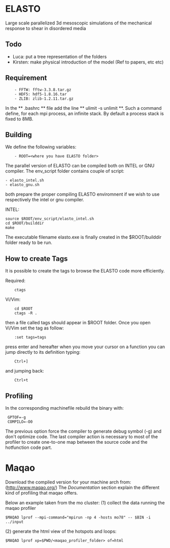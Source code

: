 ELASTO
======
Large scale parallelized 3d mesoscopic simulations of the mechanical response to shear in disordered media

## Todo
- Luca:	   put a tree representation of the folders
- Kirsten: make physical introduction of the model (Ref to papers, etc etc) 

## Requirement
```
	- FFTW: fftw-3.3.8.tar.gz
	- HDF5: hdf5-1.8.16.tar
	- ZLIB: zlib-1.2.11.tar.gz
```
In the ** .bashrc ** file add the line ** ulimit -s unlimit **. Such a command define, for each mpi process, 
an infinite stack. By default a process stack is fixed to 8MB.   

## Building
We define the following variables:
```
	- ROOT=<where you have ELASTO folder>
```

The parallel version of ELASTO can be compiled both on INTEL or GNU compiler. The env_script folder contains
couple of script:

	- elasto_intel.sh
	- elasto_gnu.sh

both prepare the proper compiling ELASTO enviromnent if we wish to use respectively the intel or gnu compiler. 

INTEL:
```
source $ROOT/env_script/elasto_intel.sh
cd $ROOT/builddir
make 
```
The executable filename elasto.exe is finally created in the $ROOT/builddir folder ready to be run.

## How to create Tags
It is possible to create the tags to browse the ELASTO code more efficiently.

Required:
```
	ctags
```
Vi/Vim:
```
	cd $ROOT
	ctags -R .
```
then a file called tags should appear in $ROOT folder. Once you open Vi/Vim set the tag as follow:
```
	:set tags=tags
```
press enter and hereafter when you move your cursor on a function you can jump directly to its 
definition typing:
```
	Ctrl+]
```
and jumping back:
```
	Ctrl+t
```

## Profiling
In the corresponding machinefile rebuild the binary with:
```
 GPTOF=-g
 COMPILO=-O0 
```
The previous option force the compiler to generate debug symbol (-g) and don't optimize code.
The last compiler action is necessary to most of the profiler to create one-to-one map between 
the source code and the hotfunction code part.
 

# Maqao
Download the compiled version for your machine arch from: (http://www.maqao.org/)
The *Documentation* section explain the different kind of profiling that maqao 
offers.

Below an example taken from the mo cluster:
(1) collect the data running the maqao profiler
```
$MAQAO lprof --mpi-command="mpirun -np 4 -hosts mo78" -- $BIN -i ../input
```

(2) generate the html view of the hotspots and loops:
```
$MAQAO lprof xp=$PWD/<maqao_profiler_folder> of=html
```

